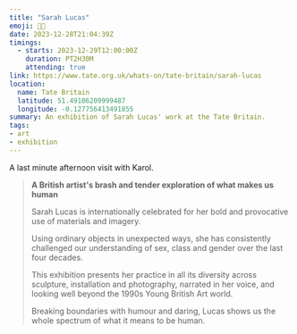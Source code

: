 ```yaml
---
title: "Sarah Lucas"
emoji: 👩‍🎨
date: 2023-12-28T21:04:39Z
timings:
  - starts: 2023-12-29T12:00:00Z
    duration: PT2H30M
    attending: true
link: https://www.tate.org.uk/whats-on/tate-britain/sarah-lucas
location:
  name: Tate Britain
  latitude: 51.49106209999487
  longitude: -0.127756413491855
summary: An exhibition of Sarah Lucas' work at the Tate Britain.
tags:
- art
- exhibition
---
```

A last minute afternoon visit with Karol.

> **A British artist's brash and tender exploration of what makes us human**
>
> Sarah Lucas is internationally celebrated for her bold and provocative use of materials and imagery.
>
> Using ordinary objects in unexpected ways, she has consistently challenged our understanding of sex, class and gender over the last four decades.
>
> This exhibition presents her practice in all its diversity across sculpture, installation and photography, narrated in her voice, and looking well beyond the 1990s Young British Art world.
>
> Breaking boundaries with humour and daring, Lucas shows us the whole spectrum of what it means to be human.
